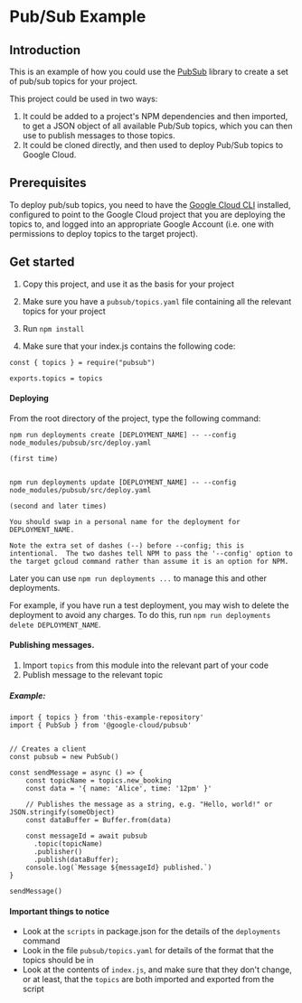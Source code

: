 # Pub/Sub Example


## Introduction

This is an example of how you could use the [PubSub](https://github.com/leanjscom/pubsub) library to create a set of pub/sub topics for your project.

This project could be used in two ways:

1.  It could be added to a project's NPM dependencies and then imported, to get a JSON object of all available Pub/Sub topics, which you can then use to publish messages to those topics.
2.	It could be cloned directly, and then used to deploy Pub/Sub topics to Google Cloud.


## Prerequisites

To deploy pub/sub topics, you need to have the [Google Cloud CLI](https://cloud.google.com/sdk/) installed, configured to point to the Google Cloud project that you are deploying the topics to, and logged into an appropriate Google Account (i.e. one with permissions to deploy topics to the target project).


## Get started

1.  Copy this project, and use it as the basis for your project

2.  Make sure you have a `pubsub/topics.yaml` file containing all the relevant topics for your project

3.  Run `npm install`

4.  Make sure that your index.js contains the following code:

```
const { topics } = require("pubsub")

exports.topics = topics
```


#### Deploying

From the root directory of the project, type the following command:

```
npm run deployments create [DEPLOYMENT_NAME] -- --config node_modules/pubsub/src/deploy.yaml

(first time)


npm run deployments update [DEPLOYMENT_NAME] -- --config node_modules/pubsub/src/deploy.yaml

(second and later times)

You should swap in a personal name for the deployment for DEPLOYMENT_NAME.

Note the extra set of dashes (--) before --config; this is intentional.  The two dashes tell NPM to pass the '--config' option to the target gcloud command rather than assume it is an option for NPM.
```
Later you can use `npm run deployments ...` to manage this and other deployments.

For example, if you have run a test deployment, you may wish to delete the deployment to avoid any charges.  To do this, run `npm run deployments delete DEPLOYMENT_NAME`.


#### Publishing messages.

1.  Import `topics` from this module into the relevant part of your code
2.  Publish message to the relevant topic

##### Example:

```
import { topics } from 'this-example-repository'
import { PubSub } from '@google-cloud/pubsub'


// Creates a client
const pubsub = new PubSub()

const sendMessage = async () => {
	const topicName = topics.new_booking
	const data = '{ name: 'Alice', time: '12pm' }'

	// Publishes the message as a string, e.g. "Hello, world!" or JSON.stringify(someObject)
	const dataBuffer = Buffer.from(data)

	const messageId = await pubsub
	  .topic(topicName)
	  .publisher()
	  .publish(dataBuffer);
	console.log(`Message ${messageId} published.`)
}

sendMessage()
```

#### Important things to notice

- Look at the `scripts` in package.json for the details of the `deployments` command
- Look in the file `pubsub/topics.yaml` for details of the format that the topics should be in
- Look at the contents of `index.js`, and make sure that they don't change, or at least, that the `topics` are both imported and exported from the script
